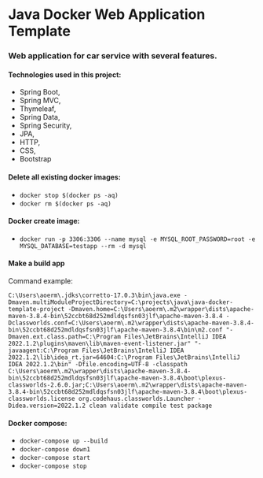 # Java Docker Web Application Template
### Web application for car service with several features. 
#### Technologies used in this project:
* Spring Boot,
* Spring MVC,
* Thymeleaf,
* Spring Data,
* Spring Security,
* JPA,
* HTTP,
* CSS,
* Bootstrap

#### Delete all existing docker images:
* `docker stop $(docker ps -aq)`
* `docker rm $(docker ps -aq)`
#### Docker create image:
* `docker run -p 3306:3306 --name mysql -e MYSQL_ROOT_PASSWORD=root -e MYSQL_DATABASE=testapp --rm -d mysql`
#### Make a build app 
Command example:

`C:\Users\aoerm\.jdks\corretto-17.0.3\bin\java.exe -Dmaven.multiModuleProjectDirectory=C:\projects\java\java-docker-template-project -Dmaven.home=C:\Users\aoerm\.m2\wrapper\dists\apache-maven-3.8.4-bin\52ccbt68d252mdldqsfsn03jlf\apache-maven-3.8.4 -Dclassworlds.conf=C:\Users\aoerm\.m2\wrapper\dists\apache-maven-3.8.4-bin\52ccbt68d252mdldqsfsn03jlf\apache-maven-3.8.4\bin\m2.conf "-Dmaven.ext.class.path=C:\Program Files\JetBrains\IntelliJ IDEA 2022.1.2\plugins\maven\lib\maven-event-listener.jar" "-javaagent:C:\Program Files\JetBrains\IntelliJ IDEA 2022.1.2\lib\idea_rt.jar=64604:C:\Program Files\JetBrains\IntelliJ IDEA 2022.1.2\bin" -Dfile.encoding=UTF-8 -classpath C:\Users\aoerm\.m2\wrapper\dists\apache-maven-3.8.4-bin\52ccbt68d252mdldqsfsn03jlf\apache-maven-3.8.4\boot\plexus-classworlds-2.6.0.jar;C:\Users\aoerm\.m2\wrapper\dists\apache-maven-3.8.4-bin\52ccbt68d252mdldqsfsn03jlf\apache-maven-3.8.4\boot\plexus-classworlds.license org.codehaus.classworlds.Launcher -Didea.version=2022.1.2 clean validate compile test package`


#### Docker compose:
* `docker-compose up --build`
* `docker-compose down1`
* `docker-compose start`
* `docker-compose stop`
